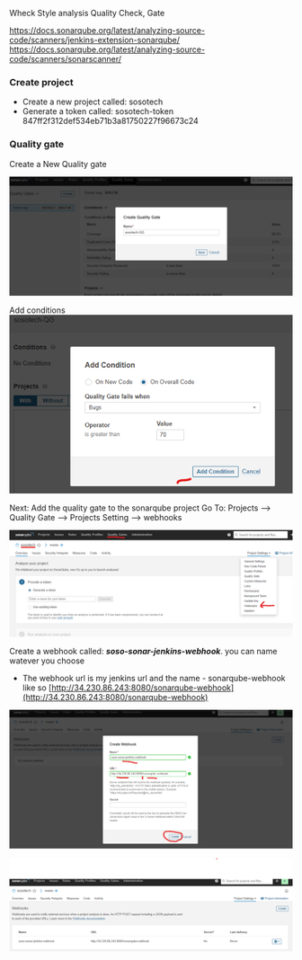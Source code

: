 Wheck Style analysis
Quality Check, Gate



https://docs.sonarqube.org/latest/analyzing-source-code/scanners/jenkins-extension-sonarqube/
https://docs.sonarqube.org/latest/analyzing-source-code/scanners/sonarscanner/


### Create project
- Create a new project called: sosotech
- Generate a token called: sosotech-token   847ff2f312def534eb71b3a81750227f96673c24

### Quality gate
Create a New Quality gate

![quality-gate1](photos/quality-gate1.png)

Add conditions
![quality-gate2](photos/qg-condition.png)

Next: Add the quality gate to the sonarqube project
Go To: Projects --> Quality Gate --> Projects Setting --> webhooks

![set-qiality-gate](photos/set-qiality-gate.png)

Create a webhook called: ***soso-sonar-jenkins-webhook***. you can name watever you choose
- The webhook url is my jenkins url and the name - sonarqube-webhook like so [http://34.230.86.243:8080/sonarqube-webhook](http://34.230.86.243:8080/sonarqube-webhook)

![sonar-webhook](photos/sonar-webhook.png)

![webhook](photos/webhook.png)